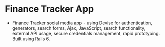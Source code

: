 # Finance Tracker App

- Finance Tracker social media app - using Devise for authentication, generators, search forms, Ajax, JavaScript, search functionality, external API usage, secure credentials management, rapid prototyping. Built using Rails 6.
